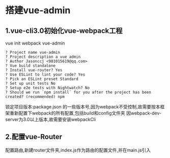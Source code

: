 # 搭建vue-admin

## 1.vue-cli3.0初始化vue-webpack工程
vue init webpack vue-admin

    ? Project name vue-admin
    ? Project description a vue admin
    ? Author Jasonccj <981015619@qq.com>
    ? Vue build standalone
    ? Install vue-router? Yes
    ? Use ESLint to lint your code? Yes
    ? Pick an ESLint preset Standard
    ? Set up unit tests No
    ? Setup e2e tests with Nightwatch? No
    ? Should we run `npm install` for you after the project has been created? (recommended) npm

锁定项目版本:package.json 的一些版本号,因为webpack不受控制,故需要按本框架重新配置下webpack的所有配置,包括build和config文件夹
因webpack-dev-server为3.0以上版本,故需要安装webpackCli

## 2.配置vue-Router
配置路由,新建router文件夹,index.js作为路由的配置文件,并在main.js引入



